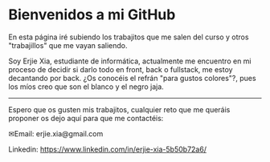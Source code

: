 <h1>Bienvenidos a mi GitHub</h1>
<p>En esta página iré subiendo los trabajitos que me salen del curso y otros "trabajillos" que me vayan saliendo.</p>
<p>Soy Erjie Xia, estudiante de informática, actualmente me encuentro en mi proceso de decidir si darlo todo en front, back o fullstack, me estoy decantando por back. ¿Os conocéis el refrán "para gustos colores"?, 
pues los míos creo que son el blanco y el negro jaja.</p>
<hr/>
<p>Espero que os gusten mis trabajitos, cualquier reto que me queráis proponer os dejo aquí para que me contactéis:</p>
<p>✉Email: erjie.xia@gmail.com</p>
<p>Linkedin: <a href="https://www.linkedin.com/in/erjie-xia-5b50b72a6/">https://www.linkedin.com/in/erjie-xia-5b50b72a6/</a></p>
